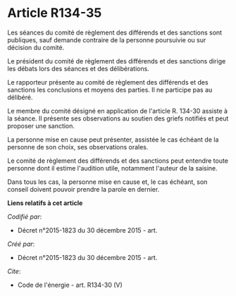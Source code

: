# Article R134-35

Les séances du comité de règlement des différends et des sanctions sont publiques, sauf demande contraire de la personne
poursuivie ou sur décision du comité. 

Le président du comité de règlement des différends et des sanctions dirige les débats lors des séances et des délibérations. 

Le rapporteur présente au comité de règlement des différends et des sanctions les conclusions et moyens des parties. Il ne
participe pas au délibéré. 

Le membre du comité désigné en application de l'article R. 134-30 assiste à la séance. Il présente ses observations au
soutien des griefs notifiés et peut proposer une sanction. 

La personne mise en cause peut présenter, assistée le cas échéant de la personne de son choix, ses observations orales. 

Le comité de règlement des différends et des sanctions peut entendre toute personne dont il estime l'audition utile,
notamment l'auteur de la saisine. 

Dans tous les cas, la personne mise en cause et, le cas échéant, son conseil doivent pouvoir prendre la parole en dernier.

**Liens relatifs à cet article**

_Codifié par_:

  - Décret n°2015-1823 du 30 décembre 2015 - art.

_Créé par_:

  - Décret n°2015-1823 du 30 décembre 2015 - art.

_Cite_:

  - Code de l'énergie - art. R134-30 (V)
